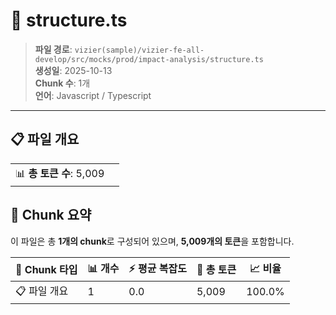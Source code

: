 # 📄 structure.ts

> **파일 경로**: `vizier(sample)/vizier-fe-all-develop/src/mocks/prod/impact-analysis/structure.ts`  
> **생성일**: 2025-10-13  
> **Chunk 수**: 1개  
> **언어**: Javascript / Typescript
---


## 📋 파일 개요

| | |
|--|--|
| 📊 **총 토큰 수**: 5,009 |  |






## 🧩 Chunk 요약

이 파일은 총 **1개의 chunk**로 구성되어 있으며, **5,009개의 토큰**을 포함합니다.

| 🧩 Chunk 타입 | 📊 개수 | ⚡ 평균 복잡도 | 📝 총 토큰 | 📈 비율 |
|---------------|--------|-------------|----------|--------|
| 📋 파일 개요 | 1 | 0.0 | 5,009 | 100.0% |

